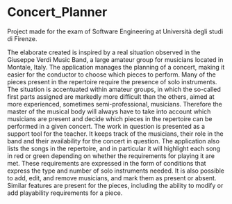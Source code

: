# Concert_Planner
Project made for the exam of Software Engineering at Università degli studi di Firenze.

The elaborate created is inspired by a real situation observed in the Giuseppe Verdi Music Band, a large amateur group for musicians located in Montale, Italy.
The application manages the planning of a concert, making it easier for the conductor to choose which pieces to perform. Many of the pieces present in the repertoire require the presence of solo instruments. The situation is accentuated within amateur groups, in which the so-called first parts assigned are markedly more difficult than the others, aimed at more experienced, sometimes semi-professional, musicians.
Therefore the master of the musical body will always have to take into account which musicians are present and decide which pieces in the repertoire can be performed in a given concert.
The work in question is presented as a support tool for the teacher. It keeps track of the musicians, their role in the band and their availability for the concert in question. The application also lists the songs in the repertoire, and in particular it will highlight each song in red or green depending on whether the requirements for playing it are met. These requirements are expressed in the form of conditions that express the type and number of solo instruments needed.
It is also possible to add, edit, and remove musicians, and mark them as present or absent. Similar features are present for the pieces, including the ability to modify or add playability requirements for a piece. 



